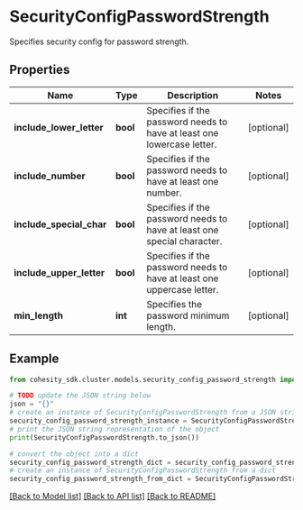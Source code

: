 # SecurityConfigPasswordStrength

Specifies security config for password strength.

## Properties

Name | Type | Description | Notes
------------ | ------------- | ------------- | -------------
**include_lower_letter** | **bool** | Specifies if the password needs to have at least one lowercase letter. | [optional] 
**include_number** | **bool** | Specifies if the password needs to have at least one number. | [optional] 
**include_special_char** | **bool** | Specifies if the password needs to have at least one special character. | [optional] 
**include_upper_letter** | **bool** | Specifies if the password needs to have at least one uppercase letter. | [optional] 
**min_length** | **int** | Specifies the password minimum length. | [optional] 

## Example

```python
from cohesity_sdk.cluster.models.security_config_password_strength import SecurityConfigPasswordStrength

# TODO update the JSON string below
json = "{}"
# create an instance of SecurityConfigPasswordStrength from a JSON string
security_config_password_strength_instance = SecurityConfigPasswordStrength.from_json(json)
# print the JSON string representation of the object
print(SecurityConfigPasswordStrength.to_json())

# convert the object into a dict
security_config_password_strength_dict = security_config_password_strength_instance.to_dict()
# create an instance of SecurityConfigPasswordStrength from a dict
security_config_password_strength_from_dict = SecurityConfigPasswordStrength.from_dict(security_config_password_strength_dict)
```
[[Back to Model list]](../README.md#documentation-for-models) [[Back to API list]](../README.md#documentation-for-api-endpoints) [[Back to README]](../README.md)


